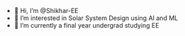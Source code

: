 - 👋 Hi, I’m @Shikhar-EE
- 👀 I’m interested in Solar System Design using AI and ML
- 🌱 I’m currently a final year undergrad studying EE


<!---
Shikhar-EE/Shikhar-EE is a ✨ special ✨ repository because its `README.md` (this file) appears on your GitHub profile.
You can click the Preview link to take a look at your changes.
--->
